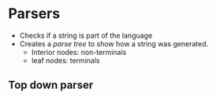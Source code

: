 # Parsers

- Checks if a string is part of the language
- Creates a *parse tree* to show how a string was generated.
    - Interior nodes: non-terminals
    - leaf nodes: terminals

## Top down parser



